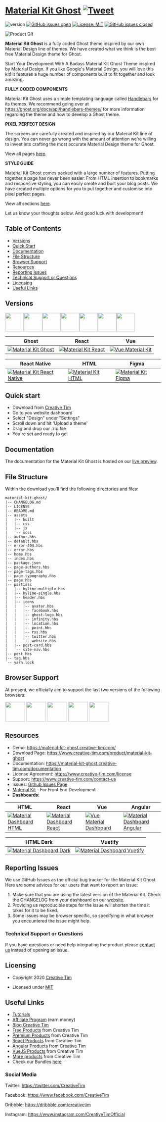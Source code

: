 # [Material Kit Ghost](https://www.creative-tim.com/product/material-kit-ghost) [![Tweet](https://img.shields.io/twitter/url/http/shields.io.svg?style=social&logo=twitter)](https://twitter.com/intent/tweet?text=Material%20Kit%20Ghost,%20a%20cool%20Material%20Design%20Theme%20built%20for%20Ghost%20by%20Creative%20Tim.%20https://material-kit-ghost.creative-tim.com/&via=CreativeTim%20%23argon%20%23designsystem%20%23developers)


 ![version](https://img.shields.io/badge/version-1.0.0-blue.svg)  [![GitHub issues open](https://img.shields.io/github/issues/creativetimofficial/argon-react-native.svg?style=flat)](https://github.com/creativetimofficial/argon-react-native/issues?q=is%3Aopen+is%3Aissue) 
[![License: MIT](https://img.shields.io/badge/License-MIT-blue.svg)](https://github.com/creativetimofficial/material-kit-ghost/blob/master/LICENSE) [![GitHub issues closed](https://img.shields.io/github/issues-closed-raw/creativetimofficial/material-kit-ghost.svg?maxAge=2592000)](https://github.com/creativetimofficial/material-kit-ghost/issues?q=is%3Aissue+is%3Aclosed)


![Product Gif](https://raw.githubusercontent.com/creativetimofficial/public-assets/master/material-kit-ghost/opt_mk_ghost_thumbnail.jpg)


**Material Kit Ghost** is a fully coded Ghost theme inspired by our own Material Design line of themes. We have created what we think is the best free Material Design theme for Ghost.

Start Your Development With A Badass Material Kit Ghost Theme inspired by Material Design. If you like Google's Material Design, you will love this kit! It features a huge number of components built to fit together and look amazing. 

**FULLY CODED COMPONENTS**

Material Kit Ghost uses a simple templating language called [Handlebars](http://handlebarsjs.com/) for its themes. We recommend going over at https://ghost.org/docs/api/handlebars-themes/ for more information regarding the theme and how to develop a Ghost theme.


**PIXEL PERFECT DESIGN**

The screens are carefully created and inspired by our Material Kit line of design. You can never go wrong with the amount of attention we’re willing to invest into crafting the most accurate Material Design theme for Ghost. 

View all pages [here](https://material-kit-ghost.creative-tim.com/). 

**STYLE GUIDE** 

Material Kit Ghost comes packed with a large number of features. Putting together a page has never been easier. From HTML insertion to bookmarks and responsive styling, you can easily create and built your blog posts. We have created multiple options for you to put together and customise into pixel perfect pages. 

View all sections [here](https://material-kit-ghost.creative-tim.com/style-guide/).


Let us know your thoughts below. And good luck with development!


## Table of Contents

* [Versions](#versions) 
* [Quick Start](#quick-start)
* [Documentation](#documentation)
* [File Structure](#file-structure)
* [Browser Support](#browser-support)
* [Resources](#resources)
* [Reporting Issues](#reporting-issues)
* [Technical Support or Questions](#technical-support-or-questions)
* [Licensing](#licensing)
* [Useful Links](#useful-links)

## Versions

[<img src="https://raw.githubusercontent.com/creativetimofficial/public-assets/master/logos/icon_ghost.png" width="60" height="60"/>](https://www.creative-tim.com/product/material-kit-ghost?ref=mkg-github-readme)[<img src="https://github.com/creativetimofficial/public-assets/blob/master/logos/html-logo.jpg?raw=true" width="60" height="60" />](https://www.creative-tim.com/product/material-kit?ref=mkg-github-readme)[<img src="https://github.com/creativetimofficial/public-assets/blob/master/logos/vue-logo.jpg?raw=true" width="60" height="60" />](https://www.creative-tim.com/product/vue-material-kit?ref=mkg-github-readme)[<img src="https://github.com/creativetimofficial/public-assets/blob/master/logos/react-logo.jpg?raw=true" width="60" height="60" />](https://www.creative-tim.com/product/material-kit-react?ref=mkg-github-readme)[<img src="https://github.com/creativetimofficial/public-assets/blob/master/logos/react-native-logo.jpg?raw=true" width="60" height="60" />](https://www.creative-tim.com/product/material-kit-react-native?ref=mkg-github-readme)[<img src="https://github.com/creativetimofficial/public-assets/blob/master/logos/figma-logo.jpg?raw=true" width="60" height="60" />](https://demos.creative-tim.com/material-kit-figma/presentation.html?ref=mkg-github-readme)[<img src="https://github.com/creativetimofficial/public-assets/blob/master/logos/wordpress-logo.jpg?raw=true" width="60" height="60" />](https://themeisle.com/themes/hestia/?ref=creativetim)

| Ghost | React | Vue  |
| --- | --- | ---  |
| [![Material Kit Ghost](https://s3.amazonaws.com/creativetim_bucket/products/263/thumb/opt_mk_ghost_thumbnail.jpg?1586364531)](https://www.creative-tim.com/product/material-kit-ghost?ref=mkg-github-readme)  | [![Material Kit  React](https://github.com/creativetimofficial/public-assets/blob/master/material-kit-react/material-kit-react.jpeg?raw=true)](https://www.creative-tim.com/product/material-kit-react?ref=mkg-github-readme)  | [![Vue Material Kit](https://github.com/creativetimofficial/public-assets/blob/master/vue-material-kit/vue-material-kit.jpeg?raw=true)](https://www.creative-tim.com/product/vue-material-kit?ref=mkg-github-readme)

| React Native | HTML | Figma |
| ---  | --- | --- |
| [![Material Kit React Native](https://github.com/creativetimofficial/public-assets/blob/master/material-kit-react-native/opt_mkrn_thumbnail.jpg?raw=true)](https://www.creative-tim.com/product/material-kit-react-native?ref=mkg-github-readme) | [![Material Kit  HTML](https://s3.amazonaws.com/creativetim_bucket/products/38/original/opt_mk_thumbnail.jpg)](https://www.creative-tim.com/product/material-kit?ref=mkg-github-readme) | [![Material Kit Figma](https://github.com/creativetimofficial/public-assets/blob/master/material-kit-figma/material-kit-figma.jpg?raw=true)](https://demos.creative-tim.com/material-kit-figma/presentation.html?ref=mkg-github-readme)

## Quick start
- Download from [Creative Tim](https://www.creative-tim.com/product/material-kit-ghost?ref=mkg-github-readme)
- Go to you website dashboard 
- Select "Design" under "Settings"
- Scroll down and hit 'Upload a theme'
- Drag and drop our .zip file 
- You're set and ready to go!

## Documentation
The documentation for the Material Kit Ghost is hosted on our [live preview](https://material-kit-ghost.creative-tim.com/documentation?ref=mkg-github-readme).


## File Structure
Within the download you'll find the following directories and files:

```
material-kit-ghost/
|-- CHANGELOG.md
|-- LICENSE
|-- README.md
|-- assets
|   |-- built
|   |-- css
|   |-- js
|   `-- scss
|-- author.hbs
|-- default.hbs
|-- error-404.hbs
|-- error.hbs
|-- home.hbs
|-- index.hbs
|-- package.json
|-- page-authors.hbs
|-- page-tags.hbs
|-- page-typography.hbs
|-- page.hbs
|-- partials
|   |-- byline-multiple.hbs
|   |-- byline-single.hbs
|   |-- header.hbs
|   |-- icons
|   |   |-- avatar.hbs
|   |   |-- facebook.hbs
|   |   |-- ghost-logo.hbs
|   |   |-- infinity.hbs
|   |   |-- location.hbs
|   |   |-- point.hbs
|   |   |-- rss.hbs
|   |   |-- twitter.hbs
|   |   `-- website.hbs
|   |-- post-card.hbs
|   `-- site-nav.hbs
|-- post.hbs
|-- tag.hbs
`-- yarn.lock

```


## Browser Support

At present, we officially aim to support the last two versions of the following browsers:

<img src="https://github.com/creativetimofficial/public-assets/blob/master/logos/chrome-logo.png?raw=true" width="64" height="64"> <img src="https://raw.githubusercontent.com/creativetimofficial/public-assets/master/logos/firefox-logo.png" width="64" height="64"> <img src="https://raw.githubusercontent.com/creativetimofficial/public-assets/master/logos/edge-logo.png" width="64" height="64"> <img src="https://raw.githubusercontent.com/creativetimofficial/public-assets/master/logos/safari-logo.png" width="64" height="64"> <img src="https://raw.githubusercontent.com/creativetimofficial/public-assets/master/logos/opera-logo.png" width="64" height="64">


## Resources
- Demo: <https://material-kit-ghost.creative-tim.com/>
- Download Page: <https://www.creative-tim.com/product/material-kit-ghost>
- Documentation: <https://material-kit-ghost.creative-tim.com/documentation>
- License Agreement: <https://www.creative-tim.com/license>
- Support: <https://www.creative-tim.com/contact-us>
- Issues: [Github Issues Page](https://github.com/creativetimofficial/material-kit-ghost/issues)
- [Material Kit](https://www.creative-tim.com/product/material-kit?ref=mkg-github-readme) - For Front End Development
- **Dashboards:**

| HTML | React | Vue  | Angular |
| --- | --- | ---  | ---  |
| [![Material Dashboard  HTML](https://github.com/creativetimofficial/public-assets/blob/master/material-dashboard-html/material-dashboard.jpeg?raw=true)](https://www.creative-tim.com/product/material-dashboard?ref=mkg-github-readme) | [![Material Dashboard  React](https://github.com/creativetimofficial/public-assets/blob/master/material-dashboard-react/material-dashboard-react.jpeg?raw=true)](https://www.creative-tim.com/product/material-dashboard-react?ref=mkg-github-readme) | [![Vue Material Dashboard](https://github.com/creativetimofficial/public-assets/blob/master/vue-material-dashboard/vue-material-dashboard.jpeg?raw=true)](https://www.creative-tim.com/product/vue-material-dashboard?ref=mkg-github-readme)  | [![ Material Dashboard Angular](https://github.com/creativetimofficial/public-assets/blob/master/material-dashboard-angular/material-dashboard-angular.jpg?raw=true)](https://www.creative-tim.com/product/material-dashboard-angular2?ref=mkg-github-readme)

| HTML Dark | Vuetify  |
| --- | --- |
| [![Material Dashboard Dark](https://github.com/creativetimofficial/public-assets/blob/master/material-dashboard-dark/material-dashboard-dark.jpg?raw=true)](https://www.creative-tim.com/product/material-dashboard-dark?ref=mkg-github-readme) | [![Material Dashboard Vuetify](https://github.com/creativetimofficial/public-assets/blob/master/material-dashboard-vuetify/material-dashboard-vuetify.jpg?raw=true)](https://www.creative-tim.com/product/vuetify-material-dashboard?ref=mkg-github-readme)


## Reporting Issues

We use GitHub Issues as the official bug tracker for the Material Kit Ghost. Here are some advices for our users that want to report an issue:

1. Make sure that you are using the latest version of the Material Kit. Check the CHANGELOG from your dashboard on our [website](https://www.creative-tim.com/?ref=mkg-github-readme).
2. Providing us reproducible steps for the issue will shorten the time it takes for it to be fixed.
3. Some issues may be browser specific, so specifying in what browser you encountered the issue might help.


### Technical Support or Questions

If you have questions or need help integrating the product please [contact us](https://www.creative-tim.com/contact-us?ref=mkg-github-readme) instead of opening an issue.


## Licensing

- Copyright 2020 [Creative Tim](https://www.creative-tim.com/?ref=mkg-github-readme)

- Licensed under [MIT](https://github.com/creativetimofficial/material-kit-ghost/blob/master/LICENSE.md)


## Useful Links

- [Tutorials](https://www.youtube.com/channel/UCVyTG4sCw-rOvB9oHkzZD1w)
- [Affiliate Program](https://www.creative-tim.com/affiliates/new?ref=mkg-github-readme) (earn money)
- [Blog Creative Tim](http://blog.creative-tim.com/)
- [Free Products](https://www.creative-tim.com/bootstrap-themes/free?ref=mkg-github-readme) from Creative Tim
- [Premium Products](https://www.creative-tim.com/bootstrap-themes/premium?ref=mkg-github-readme) from Creative Tim
- [React Products](https://www.creative-tim.com/bootstrap-themes/react-themes?ref=mkg-github-readme) from Creative Tim
- [Angular Products](https://www.creative-tim.com/bootstrap-themes/angular-themes?ref=mkg-github-readme) from Creative Tim
- [VueJS Products](https://www.creative-tim.com/bootstrap-themes/vuejs-themes?ref=mkg-github-readme) from Creative Tim
- [More products](https://www.creative-tim.com/bootstrap-themes?ref=mkg-github-readme) from Creative Tim
- Check our Bundles [here](https://www.creative-tim.com/bundles?ref=mkg-github-readme)


### Social Media

Twitter: <https://twitter.com/CreativeTim>

Facebook: <https://www.facebook.com/CreativeTim>

Dribbble: <https://dribbble.com/creativetim>

Instagram: <https://www.instagram.com/CreativeTimOfficial>

